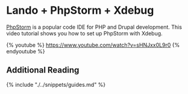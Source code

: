 Lando + PhpStorm + Xdebug
=============================

[PhpStorm](https://www.jetbrains.com/phpstorm/) is a popular code IDE for PHP
and Drupal development. This video tutorial shows you how to set up PhpStorm with Xdebug.

{% youtube %}
https://www.youtube.com/watch?v=sHNJxx0L9r0
{% endyoutube %}

Additional Reading
------------------

{% include "./../snippets/guides.md" %}
